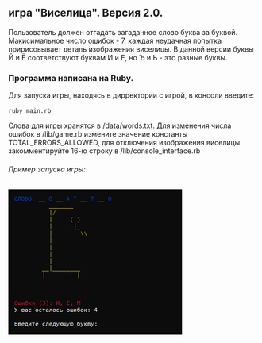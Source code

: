 ## игра "Виселица". Версия 2.0.

Пользователь должен отгадать загаданное слово буква за буквой. Макисимальное число ошибок - 7, каждая неудачная попытка пририсовывает деталь изображения виселицы.
В данной версии буквы Й и Ё соответствуют буквам И и Е, но Ъ и Ь - это разные буквы.

### Программа написана на Ruby.
    
Для запуска игры, находясь в дирректории с игрой, в консоли введите:

    ruby main.rb

Слова для игры хранятся в /data/words.txt. Для изменения числа ошибок в /lib/game.rb измените значение константы TOTAL_ERRORS_ALLOWED, для отключения изображения виселицы закомментируйте 16-ю строку в /lib/console_interface.rb

###### Пример запуска игры:
![Пример запуска игры](https://github.com/mikolajan/hangman/blob/images-for-README/game_example.jpg)
